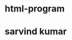 # html-program
<html>
  <head>
    <title>welcome</title>
  </head>
  <body>
    <h1>sarvind kumar</h1>
  </body>
</html>
